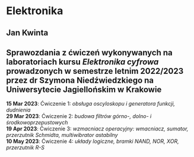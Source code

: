 # Elektronika
Jan Kwinta  
----------
Sprawozdania z ćwiczeń wykonywanych na laboratoriach kursu *Elektronika cyfrowa* prowadzonych w semestrze letnim 2022/2023 przez dr Szymona Niedźwiedzkiego na Uniwersytecie Jagiellońskim w Krakowie  
----------
**15 Mar 2023**: Ćwiczenie 1: *obsługa oscyloskopu i generatora funkcji, dudnienia*    
**29 Mar 2023**: Ćwiczenie 2: *budowa filtrów górno-, dolno- i środkowoprzepustowych*  
**19 Apr 2023**: Ćwiczenie 3: *wzmacniacz operacyjny: wmacniacz, sumator, przerzutnik Schmidta, multiwibrator astabilny*  
**10 May 2023**: Ćwiczenie 4: *układy logiczne, bramki NAND, NOR, XOR, przerzutnik R-S*  
